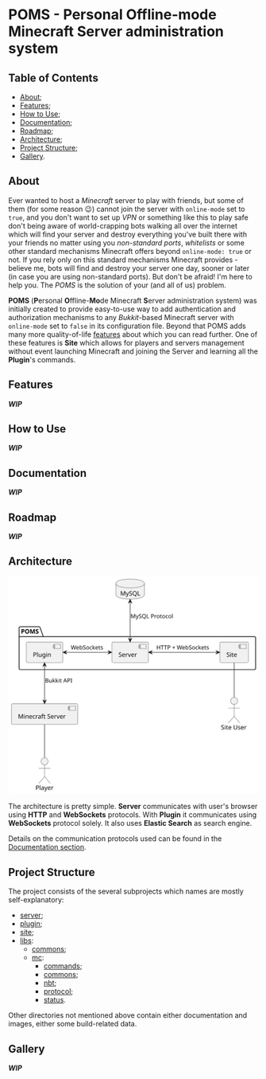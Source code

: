 # POMS - Personal Offline-mode Minecraft Server administration system

## Table of Contents

- [About](#about);
- [Features](#features);
- [How to Use](#how-to-use);
- [Documentation](#documentation);
- [Roadmap](#roadmap);
- [Architecture](#architecture);
- [Project Structure](#project-structure);
- [Gallery](#gallery).

## About

Ever wanted to host a *Minecraft* server to play with friends, but some of them (for some reason 😉)
cannot join the server with `online-mode` set to `true`, and you don't want to set up *VPN* or
something like this to play safe don't being aware of world-crapping bots walking all over the
internet which will find your server and destroy everything you've built there with your friends no
matter using you *non-standard ports*, *whitelists* or some other standard mechanisms Minecraft
offers beyond `online-mode: true` or not. If you rely only on this standard mechanisms Minecraft
provides - believe me, bots will find and destroy your server one day, sooner or later (in case you
are using non-standard ports). But don't be afraid! I'm here to help you. The *POMS* is the solution
of your (and all of us) problem.

**POMS** (**P**ersonal **O**ffline-**Mo**de Minecraft **S**erver administration system) was
initially created to provide easy-to-use way to add authentication and authorization mechanisms to
any *Bukkit*-based Minecraft server with `online-mode` set to `false` in its configuration file.
Beyond that POMS adds many more quality-of-life [features](#features) about which you can read
further. One of these features is **Site** which allows for players and servers management without
event launching Minecraft and joining the Server and learning all the **Plugin**'s commands.

## Features

***WIP***

## How to Use

***WIP***

## Documentation

***WIP***

## Roadmap

***WIP***

## Architecture

![Architecture](./docs/architecture.svg)

The architecture is pretty simple. **Server** communicates with user's browser using **HTTP** and
**WebSockets** protocols. With **Plugin** it communicates using **WebSockets** protocol solely.
It also uses **Elastic Search** as search engine.

Details on the communication protocols used can be found in the
[Documentation section](#documentation).

## Project Structure

The project consists of the several subprojects which names are mostly self-explanatory:

- [server](./server);
- [plugin](./plugin);
- [site](./site);
- [libs](./libs):
  - [commons](./libs/commons);
  - [mc](./libs/mc):
    - [commands](./libs/mc/commands);
    - [commons](./libs/mc/commons);
    - [nbt](./libs/mc/nbt);
    - [protocol](./libs/mc/protocol);
    - [status](./libs/mc/status).

Other directories not mentioned above contain either documentation and images, either some
build-related data.

## Gallery

***WIP***
